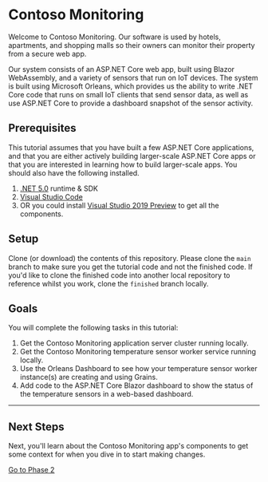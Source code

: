 # Contoso Monitoring

Welcome to Contoso Monitoring. Our software is used by hotels, apartments, and shopping malls so their owners can monitor their property from a secure web app. 

Our system consists of an ASP.NET Core web app, built using Blazor WebAssembly, and a variety of sensors that run on IoT devices. The system is built using Microsoft Orleans, which provides us the ability to write .NET Core code that runs on small IoT clients that send sensor data, as well as use ASP.NET Core to provide a dashboard snapshot of the sensor activity.

## Prerequisites

This tutorial assumes that you have built a few ASP.NET Core applications, and that you are either actively building larger-scale ASP.NET Core apps or that you are interested in learning how to build larger-scale apps. You should also have the following installed.

1. [.NET 5.0](https://dotnet.microsoft.com/download/dotnet/5.0) runtime & SDK
2. [Visual Studio Code](https://code.visualstudio.com/)
3. OR you could install [Visual Studio 2019 Preview](https://visualstudio.microsoft.com/vs/preview/) to get all the components.

## Setup

Clone (or download) the contents of this repository. Please clone the `main` branch to make sure you get the tutorial code and not the finished code. If you'd like to clone the finished code into another local repository to reference whilst you work, clone the `finished` branch locally.

## Goals

You will complete the following tasks in this tutorial:

1. Get the Contoso Monitoring application server cluster running locally.
1. Get the Contoso Monitoring temperature sensor worker service running locally.
1. Use the Orleans Dashboard to see how your temperature sensor worker instance(s) are creating and using Grains.
1. Add code to the ASP.NET Core Blazor dashboard to show the status of the temperature sensors in a web-based dashboard.

---

## Next Steps

Next, you'll learn about the Contoso Monitoring app's components to get some context for when you dive in to start making changes.

[Go to Phase 2](docs/02-orleans-grains.md)
